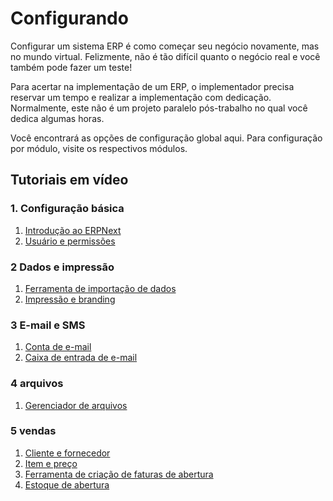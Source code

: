 # Configurando



Configurar um sistema ERP é como começar seu negócio novamente, mas no mundo virtual. Felizmente, não é tão difícil quanto o negócio real e você também pode fazer um teste!


Para acertar na implementação de um ERP, o implementador precisa reservar um tempo e realizar a implementação com dedicação. Normalmente, este não é um projeto paralelo pós-trabalho no qual você dedica algumas horas.


Você encontrará as opções de configuração global aqui. Para configuração por módulo, visite os respectivos módulos.


## Tutoriais em vídeo


### 1. Configuração básica


1. [Introdução ao ERPNext](https://frappe.school/courses/introduction-to-erpnext)
2. [Usuário e permissões](https://docs.erpnext.com/docs/v13/user/videos/learn/user-and-permission.html)


### 2 Dados e impressão


1. [Ferramenta de importação de dados](https://docs.erpnext.com/docs/v13/user/videos/learn/data-import-tool.html)
2. [Impressão e branding](https://docs.erpnext.com/docs/v13/user/videos/learn/printing-and-branding.html)


### 3 E-mail e SMS


1. [Conta de e-mail](https://docs.erpnext.com/docs/v13/user/videos/learn/email-account.html)
2. [Caixa de entrada de e-mail](https://docs.erpnext.com/docs/v13/user/videos/learn/email-inbox.html)


### 4 arquivos


1. [Gerenciador de arquivos](https://docs.erpnext.com/docs/v13/user/videos/learn/file-manager.html)


### 5 vendas


1. [Cliente e fornecedor](https://docs.erpnext.com/docs/v13/user/videos/learn/customer-and-supplier.html)
2. [Item e preço](https://docs.erpnext.com/docs/v13/user/videos/learn/item.html)
3. [Ferramenta de criação de faturas de abertura](https://docs.erpnext.com/docs/v13/user/videos/learn/opening-invoice-creation-tool.html)
4. [Estoque de abertura](https://docs.erpnext.com/docs/v13/user/videos/learn/opening-stock.html)



